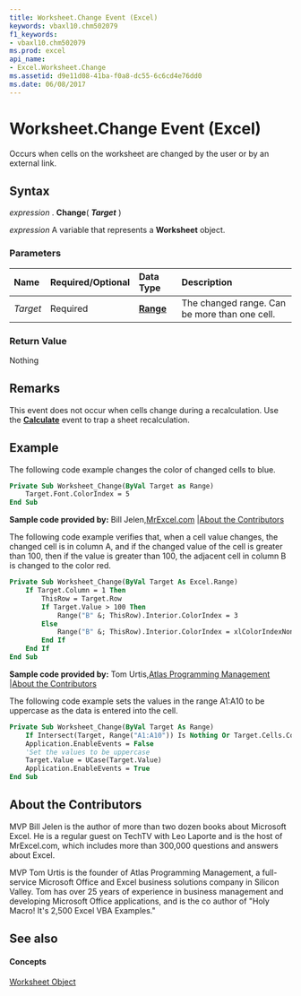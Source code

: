 ```yaml
---
title: Worksheet.Change Event (Excel)
keywords: vbaxl10.chm502079
f1_keywords:
- vbaxl10.chm502079
ms.prod: excel
api_name:
- Excel.Worksheet.Change
ms.assetid: d9e11d08-41ba-f0a8-dc55-6c6cd4e76dd0
ms.date: 06/08/2017
---
```



# Worksheet.Change Event (Excel)

Occurs when cells on the worksheet are changed by the user or by an external link.


## Syntax

 _expression_ . **Change**( **_Target_** )

 _expression_ A variable that represents a **Worksheet** object.


### Parameters



|**Name**|**Required/Optional**|**Data Type**|**Description**|
|:-----|:-----|:-----|:-----|
| _Target_|Required| **[Range](range-object-excel.md)**|The changed range. Can be more than one cell.|

### Return Value

Nothing


## Remarks

This event does not occur when cells change during a recalculation. Use the  **[Calculate](chart-calculate-event-excel.md)** event to trap a sheet recalculation.


## Example

The following code example changes the color of changed cells to blue.


```vb
Private Sub Worksheet_Change(ByVal Target as Range) 
    Target.Font.ColorIndex = 5 
End Sub
```



 **Sample code provided by:** Bill Jelen,[MrExcel.com](http://www.mrexcel.com/) |[About the Contributors](worksheet-change-event-excel.md#AboutContributor)

The following code example verifies that, when a cell value changes, the changed cell is in column A, and if the changed value of the cell is greater than 100, then if the value is greater than 100, the adjacent cell in column B is changed to the color red.




```vb
Private Sub Worksheet_Change(ByVal Target As Excel.Range) 
    If Target.Column = 1 Then 
        ThisRow = Target.Row 
        If Target.Value > 100 Then 
            Range("B" &; ThisRow).Interior.ColorIndex = 3 
        Else 
            Range("B" &; ThisRow).Interior.ColorIndex = xlColorIndexNone 
        End If 
    End If 
End Sub
```



 **Sample code provided by:** Tom Urtis,[Atlas Programming Management](http://www.atlaspm.com/) |[About the Contributors](worksheet-change-event-excel.md#AboutContributor)

The following code example sets the values in the range A1:A10 to be uppercase as the data is entered into the cell.




```vb
Private Sub Worksheet_Change(ByVal Target As Range)
    If Intersect(Target, Range("A1:A10")) Is Nothing Or Target.Cells.Count > 1 Then Exit Sub
    Application.EnableEvents = False
    'Set the values to be uppercase
    Target.Value = UCase(Target.Value)
    Application.EnableEvents = True
End Sub
```


## About the Contributors
<a name="AboutContributor"> </a>

MVP Bill Jelen is the author of more than two dozen books about Microsoft Excel. He is a regular guest on TechTV with Leo Laporte and is the host of MrExcel.com, which includes more than 300,000 questions and answers about Excel. 

MVP Tom Urtis is the founder of Atlas Programming Management, a full-service Microsoft Office and Excel business solutions company in Silicon Valley. Tom has over 25 years of experience in business management and developing Microsoft Office applications, and is the co author of "Holy Macro! It's 2,500 Excel VBA Examples." 


## See also
<a name="AboutContributor"> </a>


#### Concepts


[Worksheet Object](worksheet-object-excel.md)

